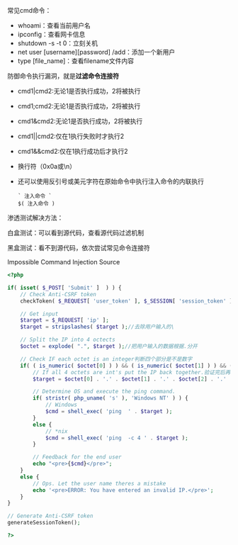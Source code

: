 常见cmd命令：

* whoami：查看当前用户名
* ipconfig：查看网卡信息
* shutdown -s -t 0：立刻关机
* net user \[username][password] /add：添加一个新用户
* type [file_name]：查看filename文件内容



防御命令执行漏洞，就是**过滤命令连接符**

- cmd1|cmd2:无论1是否执行成功，2将被执行
- cmd1;cmd2:无论1是否执行成功，2将被执行
- cmd1&cmd2:无论1是否执行成功，2将被执行
- cmd1||cmd2:仅在1执行失败时才执行2
- cmd1&&cmd2:仅在1执行成功后才执行2
- 换行符（0x0a或\n）
- 还可以使用反引号或美元字符在原始命令中执行注入命令的内联执行

  ```
  ` 注入命令 `
  $( 注入命令 )
  ```

  



渗透测试解决方法：

白盒测试：可以看到源代码，查看源代码过滤机制

黑盒测试：看不到源代码，依次尝试常见命令连接符

Impossible Command Injection Source

```php
<?php

if( isset( $_POST[ 'Submit' ]  ) ) {
    // Check Anti-CSRF token
    checkToken( $_REQUEST[ 'user_token' ], $_SESSION[ 'session_token' ], 'index.php' );

    // Get input
    $target = $_REQUEST[ 'ip' ];
    $target = stripslashes( $target );//去除用户输入的\

    // Split the IP into 4 octects
    $octet = explode( ".", $target );//把用户输入的数据根据.分开

    // Check IF each octet is an integer判断四个部分是不是数字
    if( ( is_numeric( $octet[0] ) ) && ( is_numeric( $octet[1] ) ) && ( is_numeric( $octet[2] ) ) && ( is_numeric( $octet[3] ) ) && ( sizeof( $octet ) == 4 ) ) {
        // If all 4 octets are int's put the IP back together.验证完后再拼接起来
        $target = $octet[0] . '.' . $octet[1] . '.' . $octet[2] . '.' . $octet[3];

        // Determine OS and execute the ping command.
        if( stristr( php_uname( 's' ), 'Windows NT' ) ) {
            // Windows
            $cmd = shell_exec( 'ping  ' . $target );
        }
        else {
            // *nix
            $cmd = shell_exec( 'ping  -c 4 ' . $target );
        }

        // Feedback for the end user
        echo "<pre>{$cmd}</pre>";
    }
    else {
        // Ops. Let the user name theres a mistake
        echo '<pre>ERROR: You have entered an invalid IP.</pre>';
    }
}

// Generate Anti-CSRF token
generateSessionToken();

?>
```

